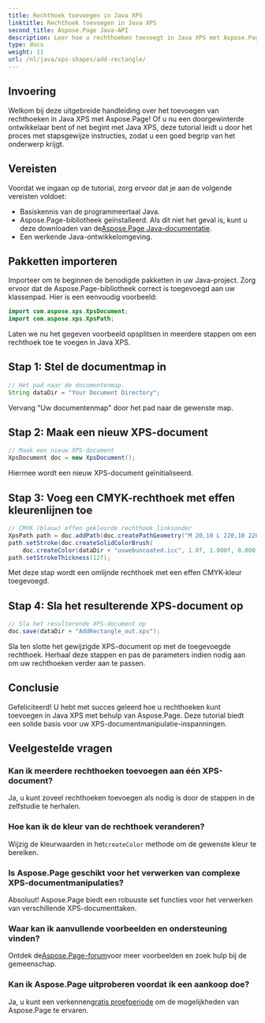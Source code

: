 ```yaml
---
title: Rechthoek toevoegen in Java XPS
linktitle: Rechthoek toevoegen in Java XPS
second_title: Aspose.Page Java-API
description: Leer hoe u rechthoeken toevoegt in Java XPS met Aspose.Page. Volg onze stapsgewijze handleiding voor naadloze documentmanipulatie. #JavaXPS #AsposePage
type: docs
weight: 11
url: /nl/java/xps-shapes/add-rectangle/
---
```

## Invoering
Welkom bij deze uitgebreide handleiding over het toevoegen van rechthoeken in Java XPS met Aspose.Page! Of u nu een doorgewinterde ontwikkelaar bent of net begint met Java XPS, deze tutorial leidt u door het proces met stapsgewijze instructies, zodat u een goed begrip van het onderwerp krijgt.
## Vereisten
Voordat we ingaan op de tutorial, zorg ervoor dat je aan de volgende vereisten voldoet:
- Basiskennis van de programmeertaal Java.
-  Aspose.Page-bibliotheek geïnstalleerd. Als dit niet het geval is, kunt u deze downloaden van de[Aspose.Page Java-documentatie](https://reference.aspose.com/page/java/).
- Een werkende Java-ontwikkelomgeving.
## Pakketten importeren
Importeer om te beginnen de benodigde pakketten in uw Java-project. Zorg ervoor dat de Aspose.Page-bibliotheek correct is toegevoegd aan uw klassenpad. Hier is een eenvoudig voorbeeld:
```java
import com.aspose.xps.XpsDocument;
import com.aspose.xps.XpsPath;
```
Laten we nu het gegeven voorbeeld opsplitsen in meerdere stappen om een rechthoek toe te voegen in Java XPS.
## Stap 1: Stel de documentmap in
```java
// Het pad naar de documentenmap.
String dataDir = "Your Document Directory";
```
Vervang "Uw documentenmap" door het pad naar de gewenste map.
## Stap 2: Maak een nieuw XPS-document
```java
// Maak een nieuw XPS-document
XpsDocument doc = new XpsDocument();
```
Hiermee wordt een nieuw XPS-document geïnitialiseerd.
## Stap 3: Voeg een CMYK-rechthoek met effen kleurenlijnen toe
```java
// CMYK (blauw) effen gekleurde rechthoek linksonder
XpsPath path = doc.addPath(doc.createPathGeometry("M 20,10 L 220,10 220,100 20,100 Z"));
path.setStroke(doc.createSolidColorBrush(
    doc.createColor(dataDir + "uswebuncoated.icc", 1.0f, 1.000f, 0.000f, 0.000f, 0.000f)));
path.setStrokeThickness(12f);
```
Met deze stap wordt een omlijnde rechthoek met een effen CMYK-kleur toegevoegd.
## Stap 4: Sla het resulterende XPS-document op
```java
// Sla het resulterende XPS-document op
doc.save(dataDir + "AddRectangle_out.xps");
```
Sla ten slotte het gewijzigde XPS-document op met de toegevoegde rechthoek.
Herhaal deze stappen en pas de parameters indien nodig aan om uw rechthoeken verder aan te passen.
## Conclusie
Gefeliciteerd! U hebt met succes geleerd hoe u rechthoeken kunt toevoegen in Java XPS met behulp van Aspose.Page. Deze tutorial biedt een solide basis voor uw XPS-documentmanipulatie-inspanningen.
## Veelgestelde vragen
### Kan ik meerdere rechthoeken toevoegen aan één XPS-document?
Ja, u kunt zoveel rechthoeken toevoegen als nodig is door de stappen in de zelfstudie te herhalen.
### Hoe kan ik de kleur van de rechthoek veranderen?
 Wijzig de kleurwaarden in het`createColor` methode om de gewenste kleur te bereiken.
### Is Aspose.Page geschikt voor het verwerken van complexe XPS-documentmanipulaties?
Absoluut! Aspose.Page biedt een robuuste set functies voor het verwerken van verschillende XPS-documenttaken.
### Waar kan ik aanvullende voorbeelden en ondersteuning vinden?
 Ontdek de[Aspose.Page-forum](https://forum.aspose.com/c/page/39)voor meer voorbeelden en zoek hulp bij de gemeenschap.
### Kan ik Aspose.Page uitproberen voordat ik een aankoop doe?
 Ja, u kunt een verkennen[gratis proefperiode](https://releases.aspose.com/) om de mogelijkheden van Aspose.Page te ervaren.